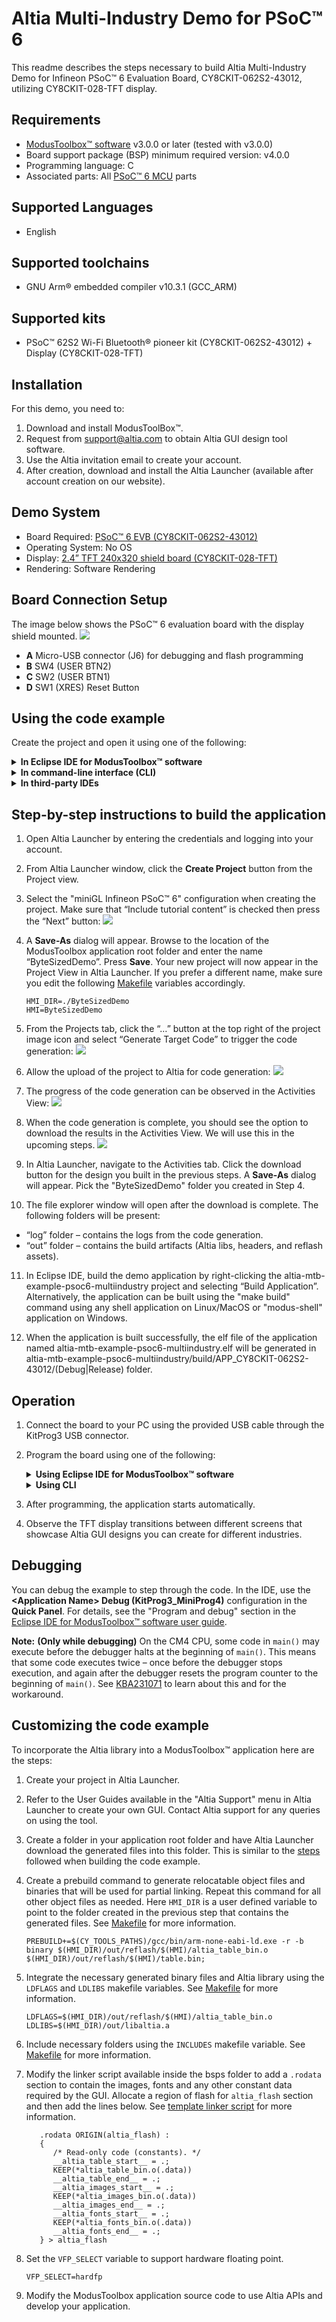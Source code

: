 # Altia Multi-Industry Demo for PSoC&trade; 6

This readme describes the steps necessary to build Altia Multi-Industry Demo for Infineon PSoC&trade; 6 Evaluation Board, CY8CKIT-062S2-43012, utilizing CY8CKIT-028-TFT display.

## Requirements
- [ModusToolbox™ software](https://www.infineon.com/modustoolbox) v3.0.0 or later (tested with v3.0.0)
- Board support package (BSP) minimum required version: v4.0.0
- Programming language: C
- Associated parts: All [PSoC™ 6 MCU](https://www.infineon.com/cms/en/product/microcontroller/32-bit-psoc-arm-cortex-microcontroller/psoc-6-32-bit-arm-cortex-m4-mcu) parts

## Supported Languages
- English

## Supported toolchains
- GNU Arm® embedded compiler v10.3.1 (GCC_ARM)

## Supported kits
- PSoC™ 62S2 Wi-Fi Bluetooth® pioneer kit (CY8CKIT-062S2-43012) + Display (CY8CKIT-028-TFT)

## Installation
For this demo, you need to:
1. Download and install ModusToolBox&trade;.
2. Request from support@altia.com to obtain Altia GUI design tool software.
3. Use the Altia invitation email to create your account.
4. After creation, download and install the Altia Launcher (available after account creation on our website).

## Demo System
- Board Required: [PSoC™ 6 EVB (CY8CKIT-062S2-43012)](https://www.infineon.com/cms/en/product/evaluation-boards/cy8ckit-062s2-43012)
- Operating System: No OS
- Display: [2.4” TFT 240x320 shield board (CY8CKIT-028-TFT)](https://www.infineon.com/cms/en/product/evaluation-boards/cy8ckit-028-tft)
- Rendering: Software Rendering

## Board Connection Setup
The image below shows the PSoC™ 6 evaluation board with the display shield mounted.
![](images/board.jpg)
- **A** Micro-USB connector (J6) for debugging and flash programming
- **B** SW4 (USER BTN2)
- **C** SW2 (USER BTN1)
- **D** SW1 (XRES) Reset Button

## Using the code example

Create the project and open it using one of the following:

<details><summary><b>In Eclipse IDE for ModusToolbox&trade; software</b></summary>

1. Click the **New Application** link in the **Quick Panel** (or, use **File** > **New** > **ModusToolbox Application**). This launches the [Project Creator](https://www.cypress.com/ModusToolboxProjectCreator) tool.

2. Pick a kit supported by the code example from the list shown in the **Project Creator - Choose Board Support Package (BSP)** dialog.

   When you select a supported kit, the example is reconfigured automatically to work with the kit. To work with a different supported kit later, use the [Library Manager](https://www.cypress.com/ModusToolboxLibraryManager) to choose the BSP for the supported kit. You can use the Library Manager to select or update the BSP and firmware libraries used in this application. To access the Library Manager, click the link from the **Quick Panel**.

   You can also just start the application creation process again and select a different kit.

   If you want to use the application for a kit not listed here, you may need to update the source files. If the kit does not have the required resources, the application may not work.

3. In the **Project Creator - Select Application** dialog, choose the example by enabling the checkbox.

4. Optionally, change the suggested **New Application Name**.

5. The **Application(s) Root Path** defaults to the Eclipse workspace which is usually the desired location for the application. If you want to store the application in a different location, you can change the *Application(s) Root Path* value. Applications that share libraries should be in the same root path.

6. Click **Create** to complete the application creation process.

For more details, see the [Eclipse IDE for ModusToolbox&trade; software user guide](https://www.cypress.com/MTBEclipseIDEUserGuide) (locally available at *{ModusToolbox&trade; software install directory}/ide_{version}/docs/mt_ide_user_guide.pdf*).

</details>

<details><summary><b>In command-line interface (CLI)</b></summary>

ModusToolbox&trade; software provides the Project Creator as both a GUI tool and a command line tool, "project-creator-cli". The CLI tool can be used to create applications from a CLI terminal or from within batch files or shell scripts. This tool is available in the *{ModusToolbox&trade; software install directory}/tools_{version}/project-creator/* directory.

Use a CLI terminal to invoke the "project-creator-cli" tool. On Windows, use the command line "modus-shell" program provided in the ModusToolbox&trade; software installation instead of a standard Windows command-line application. This shell provides access to all ModusToolbox&trade; software tools. You can access it by typing `modus-shell` in the search box in the Windows menu. In Linux and macOS, you can use any terminal application.

The following table lists the arguments for this tool:

    | Argument          | Description                                                                                                                       | Required/optional |
    | ----------------- | --------------------------------------------------------------------------------------------------------------------------------- | ----------------- |
    | `--board-id`      | Defined in the `<id>` field of the [BSP](https://github.com/cypresssemiconductorco?q=bsp-manifest&type=&language=&sort=) manifest | Required          |
    | `--app-id`        | Defined in the `<id>` field of the [CE](https://github.com/cypresssemiconductorco?q=ce-manifest&type=&language=&sort=) manifest   | Required          |
    | `--target-dir`    | Specify the directory in which the application is to be created if you prefer not to use the default current working directory    | Optional          |
    | `--user-app-name` | Specify the name of the application if you prefer to have a name other than the example's default name                            | Optional          |


The following example will clone the "[altia-mtb-example-psoc6-multiindustry](https://github.com/Altia-Marketing/altia-mtb-example-psoc6-multiindustry)" application with the desired name "altia-mtb-example-psoc6-multiindustry" configured for the *CY8CKIT-062S2-43012* BSP into the specified working directory, *C:/mtb_projects*:

   ```
   project-creator-cli --board-id CY8CKIT-062S2-43012 --app-id altia-mtb-example-psoc6-multiindustry --user-app-name altia-mtb-example-psoc6-multiindustry --target-dir "C:/mtb_projects"
   ```

**Note:** The project-creator-cli tool uses the `git clone` and `make getlibs` commands to fetch the repository and import the required libraries. For more details, see the "Project creator tools" section of the [ModusToolbox&trade; software user guide](https://www.cypress.com/ModusToolboxUserGuide) (locally available at *{ModusToolbox&trade; software install directory}/docs_{version}/mtb_user_guide.pdf*).

</details>

<details><summary><b>In third-party IDEs</b></summary>

Use one of the following options:

- **Use the standalone [Project Creator](https://www.cypress.com/ModusToolboxProjectCreator) tool:**

   1. Launch Project Creator from the Windows Start menu or from *{ModusToolbox&trade; software install directory}/tools_{version}/project-creator/project-creator.exe*.

   2. In the initial **Choose Board Support Package** screen, select the BSP and click **Next**.

   3. In the **Select Application** screen, select the appropriate IDE from the **Target IDE** drop-down menu.

   4. Click **Create** and follow the instructions printed in the bottom pane to import or open the exported project in the respective IDE.

- **Use command-line interface (CLI):**

   1. Follow the instructions from the **In command-line interface (CLI)** section to create the application, and import the libraries using the `make getlibs` command.

   2. Export the application to a supported IDE using the `make <ide>` command.

   3. Follow the instructions displayed in the terminal to create or import the application as an IDE project.

For a list of supported IDEs and more details, see the "Exporting to IDEs" section of the [ModusToolbox&trade; software user guide](https://www.cypress.com/ModusToolboxUserGuide) (locally available at *{ModusToolbox&trade; software install directory}/docs_{version}/mtb_user_guide.pdf*).

</details>

## Step-by-step instructions to build the application

1. Open Altia Launcher by entering the credentials and logging into your account.

2. From Altia Launcher window, click the **Create Project** button from the Project view.

3. Select the "miniGL Infineon PSoC&trade; 6" configuration when creating the project. Make sure that “Include tutorial content” is checked then press the “Next” button:
![](images/template.jpg)

4. A **Save-As** dialog will appear. Browse to the location of the ModusToolbox application root folder and enter the name “ByteSizedDemo”. Press **Save**. Your new project will now appear in the Project View in Altia Launcher. If you prefer a different name, make sure you edit the following [Makefile](./Makefile) variables accordingly.
   ```
   HMI_DIR=./ByteSizedDemo
   HMI=ByteSizedDemo
   ```

5. From the Projects tab, click the “…” button at the top right of the project image icon and select “Generate Target Code” to trigger the code generation:
![](images/generate.jpg)

6. Allow the upload of the project to Altia for code generation:
![](images/upload.jpg)

7. The progress of the code generation can be observed in the Activities View:
![](images/activities.jpg)

8. When the code generation is complete, you should see the option to download the results in the Activities View. We will use this in the upcoming steps.
![](images/download.jpg)

9.  In Altia Launcher, navigate to the Activities tab. Click the download button for the design you built in the previous steps. A **Save-As** dialog will appear. Pick the "ByteSizedDemo" folder you created in Step 4.

10.   The file explorer window will open after the download is complete. The following folders will be present:
   - “log” folder – contains the logs from the code generation.
   - “out” folder – contains the build artifacts (Altia libs, headers, and reflash assets).

11.   In Eclipse IDE, build the demo application by right-clicking the altia-mtb-example-psoc6-multiindustry project and selecting “Build Application”. Alternatively, the application can be built using the "make build" command using any shell application on Linux/MacOS or "modus-shell" application on Windows.

12.   When the application is built successfully, the elf file of the application named altia-mtb-example-psoc6-multiindustry.elf will be generated in altia-mtb-example-psoc6-multiindustry/build/APP_CY8CKIT-062S2-43012/(Debug|Release) folder.

## Operation

1. Connect the board to your PC using the provided USB cable through the KitProg3 USB connector.

2. Program the board using one of the following:

   <details><summary><b>Using Eclipse IDE for ModusToolbox&trade; software</b></summary>

      1. Select the application project in the Project Explorer.

      2. Update the Launches to use the right configuration (Debug/Release) by clicking "Generate Launches" inside the **Launches** section in the Quick Panel.

      3. In the **Quick Panel**, scroll down, and click **\<Application Name> Program (KitProg3_MiniProg4)**.
   </details>

   <details><summary><b>Using CLI</b></summary>

     From the terminal, execute the `make program` command to build and program the application using the default toolchain to the default target. The default toolchain is specified in the application's Makefile but you can override this value manually:
      ```
      make program TOOLCHAIN=<toolchain>
      ```

      Example:
      ```
      make program TOOLCHAIN=GCC_ARM
      ```
   </details>

4. After programming, the application starts automatically. 

5. Observe the TFT display transitions between different screens that showcase Altia GUI designs you can create for different industries.

## Debugging

You can debug the example to step through the code. In the IDE, use the **\<Application Name> Debug (KitProg3_MiniProg4)** configuration in the **Quick Panel**. For details, see the "Program and debug" section in the [Eclipse IDE for ModusToolbox&trade; software user guide](https://www.infineon.com/MTBEclipseIDEUserGuide).

**Note:** **(Only while debugging)** On the CM4 CPU, some code in `main()` may execute before the debugger halts at the beginning of `main()`. This means that some code executes twice – once before the debugger stops execution, and again after the debugger resets the program counter to the beginning of `main()`. See [KBA231071](https://community.infineon.com/docs/DOC-21143) to learn about this and for the workaround.

## Customizing the code example

To incorporate the Altia library into a ModusToolbox&trade; application here are the steps:

1. Create your project in Altia Launcher. 

2. Refer to the User Guides available in the "Altia Support" menu in Altia Launcher to create your own GUI. Contact Altia support for any queries on using the tool.

3. Create a folder in your application root folder and have Altia Launcher download the generated files into this folder. This is similar to the [steps](#step-by-step-instructions-to-build-the-application) followed when building the code example.

4. Create a prebuild command to generate relocatable object files and binaries that will be used for partial linking. Repeat this command for all other object files as needed. Here `HMI_DIR` is a user defined variable to point to the folder created in the previous step that contains the generated files. See [Makefile](./Makefile) for more information.
   ```
   PREBUILD+=$(CY_TOOLS_PATHS)/gcc/bin/arm-none-eabi-ld.exe -r -b binary $(HMI_DIR)/out/reflash/$(HMI)/altia_table_bin.o $(HMI_DIR)/out/reflash/$(HMI)/table.bin;
   ```

5. Integrate the necessary generated binary files and Altia library using the `LDFLAGS` and `LDLIBS` makefile variables. See [Makefile](./Makefile) for more information.
   ```
   LDFLAGS=$(HMI_DIR)/out/reflash/$(HMI)/altia_table_bin.o 
   LDLIBS=$(HMI_DIR)/out/libaltia.a
   ```

6. Include necessary folders using the `INCLUDES` makefile variable. See [Makefile](./Makefile) for more information.

7. Modify the linker script available inside the bsps folder to add a `.rodata` section to contain the images, fonts and any other constant data required by the GUI. Allocate a region of flash for `altia_flash` section and then add the lines below. See [template linker script](./templates/TARGET_CY8CKIT-062S2-43012/COMPONENT_CM4/TOOLCHAIN_GCC_ARM/linker.ld) for more information.
   ```
      .rodata ORIGIN(altia_flash) :
      {
         /* Read-only code (constants). */
         __altia_table_start__ = .;
         KEEP(*altia_table_bin.o(.data))
         __altia_table_end__ = .;
         __altia_images_start__ = .;
         KEEP(*altia_images_bin.o(.data))
         __altia_images_end__ = .;
         __altia_fonts_start__ = .;
         KEEP(*altia_fonts_bin.o(.data))        
         __altia_fonts_end__ = .;
      } > altia_flash
   ```

8. Set the `VFP_SELECT` variable to support hardware floating point.
   ```
   VFP_SELECT=hardfp
   ```

9. Modify the ModusToolbox application source code to use Altia APIs and develop your application.